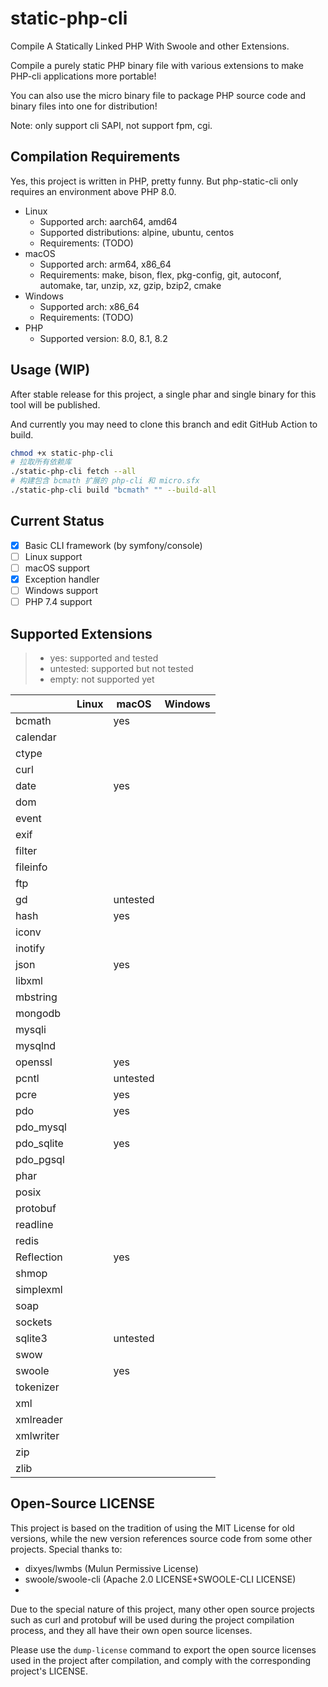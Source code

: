 # static-php-cli
Compile A Statically Linked PHP With Swoole and other Extensions.

Compile a purely static PHP binary file with various extensions to make PHP-cli applications more portable! 

You can also use the micro binary file to package PHP source code and binary files into one for distribution!

Note: only support cli SAPI, not support fpm, cgi.

## Compilation Requirements

Yes, this project is written in PHP, pretty funny.
But php-static-cli only requires an environment above PHP 8.0.

- Linux
  - Supported arch: aarch64, amd64
  - Supported distributions: alpine, ubuntu, centos
  - Requirements: (TODO)
- macOS
  - Supported arch: arm64, x86_64
  - Requirements: make, bison, flex, pkg-config, git, autoconf, automake, tar, unzip, xz, gzip, bzip2, cmake
- Windows
  - Supported arch: x86_64
  - Requirements: (TODO)
- PHP
  - Supported version: 8.0, 8.1, 8.2

## Usage (WIP)

After stable release for this project, a single phar and single binary for this tool will be published.

And currently you may need to clone this branch and edit GitHub Action to build.

```bash
chmod +x static-php-cli
# 拉取所有依赖库
./static-php-cli fetch --all
# 构建包含 bcmath 扩展的 php-cli 和 micro.sfx
./static-php-cli build "bcmath" "" --build-all
```

## Current Status

- [X] Basic CLI framework (by symfony/console)
- [ ] Linux support
- [ ] macOS support
- [X] Exception handler
- [ ] Windows support
- [ ] PHP 7.4 support

## Supported Extensions

> - yes: supported and tested
> - untested: supported but not tested
> - empty: not supported yet

|            | Linux | macOS    | Windows |
|------------|-------|----------|---------|
| bcmath     |       | yes      |         |
| calendar   |       |          |         |`
| ctype      |       |          |         |
| curl       |       |          |         |
| date       |       | yes      |         | 
| dom        |       |          |         |
| event      |       |          |         |
| exif       |       |          |         |
| filter     |       |          |         |
| fileinfo   |       |          |         |
| ftp        |       |          |         |
| gd         |       | untested |         |
| hash       |       | yes      |         |
| iconv      |       |          |         |
| inotify    |       |          |         |
| json       |       | yes      |         |
| libxml     |       |          |         |
| mbstring   |       |          |         |
| mongodb    |       |          |         |
| mysqli     |       |          |         |
| mysqlnd    |       |          |         |
| openssl    |       | yes      |         |
| pcntl      |       | untested |         |
| pcre       |       | yes      |         |
| pdo        |       | yes      |         |
| pdo_mysql  |       |          |         |
| pdo_sqlite |       | yes      |         |
| pdo_pgsql  |       |          |         |
| phar       |       |          |         |
| posix      |       |          |         |
| protobuf   |       |          |         |
| readline   |       |          |         |
| redis      |       |          |         |
| Reflection |       | yes      |         |
| shmop      |       |          |         |
| simplexml  |       |          |         |
| soap       |       |          |         |
| sockets    |       |          |         |
| sqlite3    |       | untested |         |
| swow       |       |          |         |
| swoole     |       | yes      |         |
| tokenizer  |       |          |         |
| xml        |       |          |         |
| xmlreader  |       |          |         |
| xmlwriter  |       |          |         |
| zip        |       |          |         |
| zlib       |       |          |         |

## Open-Source LICENSE

This project is based on the tradition of using the MIT License for old versions, 
while the new version references source code from some other projects. 
Special thanks to:

- dixyes/lwmbs (Mulun Permissive License)
- swoole/swoole-cli (Apache 2.0 LICENSE+SWOOLE-CLI LICENSE)
- 
Due to the special nature of this project, 
many other open source projects such as curl and protobuf will be used during the project compilation process, 
and they all have their own open source licenses.

Please use the `dump-license` command to export the open source licenses used in the project after compilation, 
and comply with the corresponding project's LICENSE.
